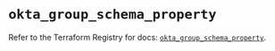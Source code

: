 # `okta_group_schema_property`

Refer to the Terraform Registry for docs: [`okta_group_schema_property`](https://registry.terraform.io/providers/okta/okta/4.14.0/docs/resources/group_schema_property).
